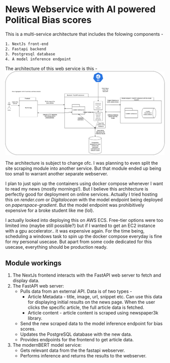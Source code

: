 # News Webservice with AI powered Political Bias scores
This is a multi-service architecture that includes the folowing components -

    1. NextJs front-end
    2. Fastapi backend
    3. Postgresql database
    4. A model inference endpoint

The architecture of this web service is this -
![architecture diagram](<Webapp architecture mockup.png>)

The architecture is subject to change ofc. I was planning to even split the site scraping module into another service. But that module ended up being too small to warrant another separate webserver.

I plan to just spin up the containers using docker compose whenever I want to read my news (mostly mornings!). But I believe this architecture is perfectly good for deployment on online services. Actually I tried hosting this on *render.com* or *Digitalocean* with the model endpoint being deployed on *paperspace-gradient*. But the model endpoint was prohibitively expensive for a broke student like me (lol).

I actually looked into deploying this on AWS ECS. Free-tier options were too limited imo (maybe still possible?) but if I wanted to get an EC2 instance with a gpu accelerator.. it was expensive again. For the time being, scheduling a windows task to spin up the docker compose everyday is fine for my personal usecase. But apart from some code dedicated for this usecase, everything should be production ready.

## Module workings

1. The NextJs frontend interacts with the FastAPI web server to fetch and display data.
2. The FastAPI web server:
   - Pulls data from an external API. Data is of two types - 
     - Article Metadata - title, image, url, snippet etc. Can use this data for displaying initial results on the news page. When the user clicks the specific article, the full article data is fetched.
     - Article content - article content is scraped using newspaper3k library.
   - Send the new scraped data to the model inference endpoint for bias scores.
   - Updates the PostgreSQL database with the new data.
   - Provides endpoints for the frontend to get article data.
3. The modernBERT model service:
   - Gets relevant data from the the fastapi webserver.
   - Performs inference and returns the results to the webserver.

